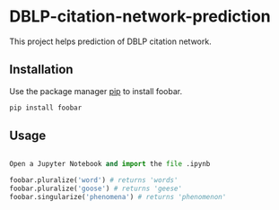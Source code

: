 # DBLP-citation-network-prediction

This project helps prediction of DBLP citation network.

## Installation

Use the package manager [pip](https://pip.pypa.io/en/stable/) to install foobar.

```bash
pip install foobar
```

## Usage

```python

Open a Jupyter Notebook and import the file .ipynb

foobar.pluralize('word') # returns 'words'
foobar.pluralize('goose') # returns 'geese'
foobar.singularize('phenomena') # returns 'phenomenon'
```

